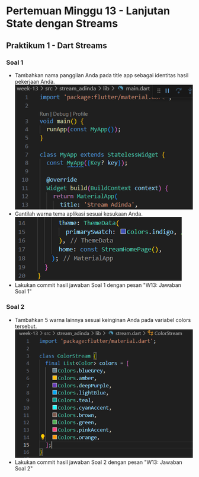 # Pertemuan Minggu 13 - Lanjutan State dengan Streams
## Praktikum 1 - Dart Streams
### Soal 1
- Tambahkan nama panggilan Anda pada title app sebagai identitas hasil pekerjaan Anda.
![Alt text](docs/soal1.1.png)
- Gantilah warna tema aplikasi sesuai kesukaan Anda.
![Alt text](docs/soal1.2.png)
- Lakukan commit hasil jawaban Soal 1 dengan pesan "W13: Jawaban Soal 1"
### Soal 2
- Tambahkan 5 warna lainnya sesuai keinginan Anda pada variabel colors tersebut. 
![Alt text](docs/soal2.png)
- Lakukan commit hasil jawaban Soal 2 dengan pesan "W13: Jawaban Soal 2"
